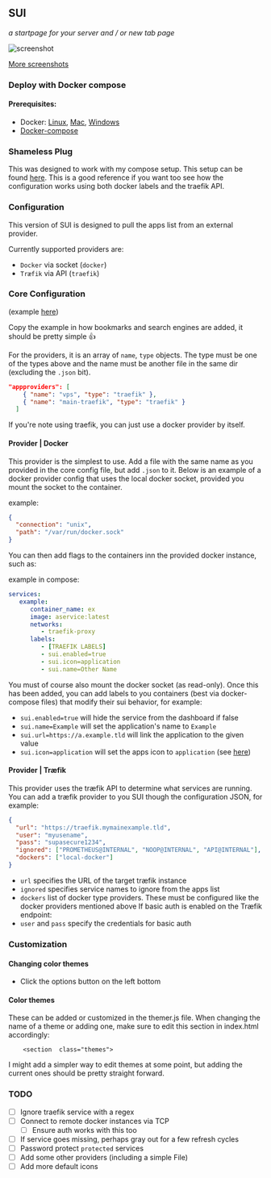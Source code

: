 ## SUI
*a startpage for your server and / or new tab page*

![screenshot](https://i.imgur.com/J4d7Q3D.png)

[More screenshots](https://imgur.com/a/FDVRIyw)

### Deploy with Docker compose

#### Prerequisites:
 - Docker: [Linux](https://docs.docker.com/install/linux/docker-ce/debian/), [Mac](https://hub.docker.com/editions/community/docker-ce-desktop-mac), [Windows](https://hub.docker.com/editions/community/docker-ce-desktop-windows)
 - [Docker-compose](https://docs.docker.com/compose/install/) 

### Shameless Plug

This was designed to work with my compose setup. This setup can be found [here](https://github.com/willfantom/composing). This is a good reference if you want too see how the configuration works using both docker labels and the traefik API.

### Configuration

This version of SUI is designed to pull the apps list from an external provider.

Currently supported providers are:
 - `Docker` via socket (`docker`)
 - `Træfik` via API (`traefik`)

### Core Configuration

(example [here](examples/config.json))

Copy the example in how bookmarks and search engines are added, it should be pretty simple 👍

For the providers, it is an array of `name`, `type` objects. The type must be one of the types above and the name must be another file in the same dir (excluding the `.json` bit).
```json
"appproviders": [
    { "name": "vps", "type": "traefik" },
    { "name": "main-traefik", "type": "traefik" }
  ]
```
If you're note using traefik, you can just use a docker provider by itself. 

#### Provider | Docker

This provider is the simplest to use. Add a file with the same name as you provided in the core config file, but add `.json` to it. Below is an example of a docker provider config that uses the local docker socket, provided you mount the socket to the container.

example:
```json
{
  "connection": "unix",
  "path": "/var/run/docker.sock"
}

```

You can then add flags to the containers inn the provided docker instance, such as:

example in compose:
```yaml
services:
   example:
      container_name: ex
      image: aservice:latest
      networks:
         - traefik-proxy
      labels:
         - [TRAEFIK LABELS]
         - sui.enabled=true
         - sui.icon=application
         - sui.name=Other Name
```

You must of course also mount the docker socket (as read-only).
Once this has been added, you can add labels to you containers (best via docker-compose files) that modify their sui behavior, for example:
 - `sui.enabled=true` will hide the service from the dashboard if false
 - `sui.name=Example` will set the application's name to `Example`
 - `sui.url=https://a.example.tld` will link the application to the given value
 - `sui.icon=application` will set the apps icon to `application` (see [here](https://materialdesignicons.com/))

#### Provider | Træfik

This provider uses the træfik API to determine what services are running. You can add a træfik provider to you SUI though the configuration JSON, for example:

```json
{
  "url": "https://traefik.mymainexample.tld",
  "user": "myusename",
  "pass": "supasecure1234",
  "ignored": ["PROMETHEUS@INTERNAL", "NOOP@INTERNAL", "API@INTERNAL"],
  "dockers": ["local-docker"]
}
```

- `url` specifies the URL of the target træfik instance
- `ignored` specifies service names to ignore from the apps list
- `dockers` list of docker type providers. These must be configured like the docker providers mentioned above
If basic auth is enabled on the Træfik endpoint:
- `user` and `pass` specify the credentials for basic auth

### Customization

#### Changing color themes
 - Click the options button on the left bottom

#### Color themes
These can be added or customized in the themer.js file. When changing the name of a theme or adding one, make sure to edit this section in index.html accordingly:

```
    <section  class="themes">
```

I might add a simpler way to edit themes at some point, but adding the current ones should be pretty straight forward.

### TODO

- [ ] Ignore traefik service with a regex
- [ ] Connect to remote docker instances via TCP
  - [ ] Ensure auth works with this too
- [ ] If service goes missing, perhaps gray out for a few refresh cycles
- [ ] Password protect `protected` services
- [ ] Add some other providers (including a simple File)
- [ ] Add more default icons